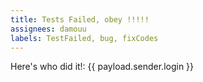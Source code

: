 ```yaml
---
title: Tests Failed, obey !!!!!
assignees: damouu
labels: TestFailed, bug, fixCodes
---
```

Here's who did it!: {{ payload.sender.login }}
